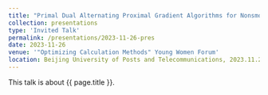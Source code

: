 ```yaml
---
title: "Primal Dual Alternating Proximal Gradient Algorithms for Nonsmooth Nonconvex Minimax Problems with Coupled Linear Constraints"
collection: presentations
type: 'Invited Talk'
permalink: /presentations/2023-11-26-pres
date: 2023-11-26
venue: '"Optimizing Calculation Methods" Young Women Forum'
location: Beijing University of Posts and Telecommunications, 2023.11.25-26
---
```


This talk is about {{ page.title }}.
